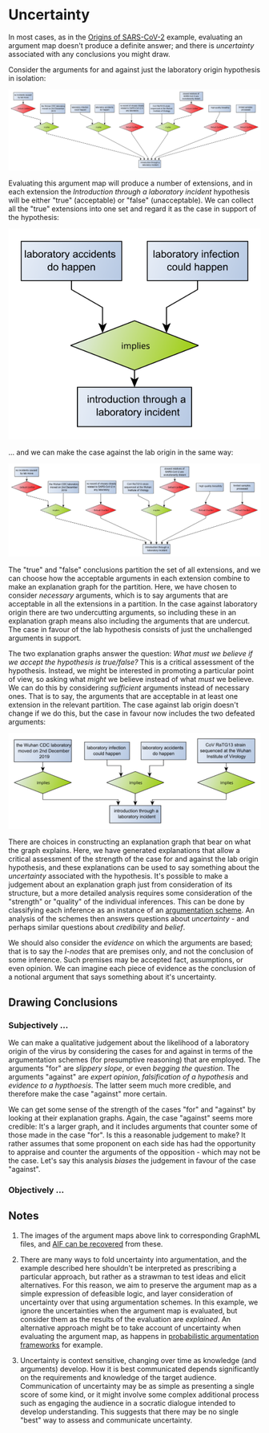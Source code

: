 # Uncertainty

In most cases, as in the [Origins of SARS-CoV-2](index.html) example, evaluating an argument map doesn't produce a definite answer; and
there is *uncertainty* associated with any conclusions you might draw.

Consider the arguments for and against just the laboratory origin hypothesis in isolation:

[![argument map regarding lab origin](origin-lab.svg)](origin-lab.graphml)

Evaluating this argument map will produce a number of extensions, and in each extension the *Introduction through a laboratory incident* hypothesis will be either
"true" (acceptable) or "false" (unacceptable). We can collect all the "true" extensions into one set and regard it as the
case in support of the hypothesis:

[![argument map for lab origin](origin-lab-for.svg)](origin-lab-for.graphml)

 ... and we can make the case against the lab origin in the same way:
 
 [![argument map against lab origin](origin-lab-against.svg)](origin-lab-against.graphml)
 
The "true" and "false" conclusions partition the set of all extensions, and we can choose how the acceptable arguments in each extension
combine to make an explanation graph for the partition. Here, we have chosen to consider *necessary* arguments, which is to say arguments
that are acceptable in all the extensions in a partition. In the case against laboratory origin there are two undercutting arguments,
so including these in an explanation graph means also including the arguments that are undercut. The case in favour of the lab hypothesis consists
of just the unchallenged arguments in support.

The two explanation graphs answer the question: *What must we believe if we accept the hypothesis is true/false?* This is a critical assessment
of the hypothesis. Instead, we might be interested in promoting a particular point of view, so asking what *might* we believe instead of what *must* we
believe. We can do this by considering *sufficient* arguments instead of necessary ones. That is to say, the arguments that are acceptable in at least one
extension in the relevant partition. The case against lab origin doesn't change if we do this, but the case in favour now includes the two defeated arguments:

[![argument map for lab origin](origin-lab-casefor.svg)](origin-lab-casefor.graphml)

There are choices in constructing an explanation graph that bear on what the graph explains.
Here, we have generated explanations that allow a critical assessment of the strength of the case for and against the lab origin hypothesis, and these
explanations can be used to say something about the *uncertainty* associated with the hypothesis. It's possible to make a judgement about an explanation
graph just from consideration of its structure, but a more detailed analysis requires some consideration of the "strength" or "quality" of the
individual inferences. This can be done by classifying each inference as an instance of an
[argumentation scheme](https://en.wikipedia.org/wiki/Argumentation_scheme). An analysis of the schemes then answers questions about *uncertainty* - and
perhaps similar questions about *credibility* and *belief*.

We should also consider the *evidence* on which the arguments are based; that is to say the *I-nodes* that are premises only, and not the conclusion of some
inference. Such premises may be accepted fact, assumptions, or even opinion. We can imagine each piece of evidence as the conclusion of a notional argument
that says something about it's uncertainty.

## Drawing Conclusions

### Subjectively ...
We can make a qualitative judgement about the likelihood of a laboratory origin of the virus by considering the cases for and against in terms of the argumentation schemes (for presumptive reasoning) that are employed. The arguments "for" are *slippery slope*, or even *begging the question*. The arguments "against" are *expert opinion*, *falsification of a hypothesis* and *evidence to a hypthoesis*. The latter seem much more credible, and therefore make the case "against" more certain.

We can get some sense of the strength of the cases "for" and "against" by looking at their explanation graphs. Again, the case "against" seems more credible: It's a larger graph, and it includes arguments that counter some of those made in the case "for". Is this a reasonable judgement to make? It rather assumes that some proponent on each side has had the opportunity to appraise and counter the arguments of the opposition - which may not be the case. Let's say this analysis *biases* the judgement in favour of the case "against".

### Objectively ...

## Notes

1. The images of the argument maps above link to corresponding GraphML files, and [AIF can be recovered](https://github.com/dstl/eleatics/wiki/Argument-Maps) from these.

1. There are many ways to fold uncertainty into argumentation, and the example described here shouldn't be interpreted as prescribing a particular approach, but rather as a strawman to test ideas and elicit alternatives. For this reason, we aim to preserve the argument map as a simple expression of defeasible logic, and layer consideration of uncertainty over that using argumentation schemes. In this example, we ignore the uncertainties when the argument map is evaluated, but consider them as the results of the evaluation are *explained*. An alternative approach might be to take account of uncertainty when evaluating the argument map, as happens in [probabilistic argumentation frameworks](https://en.wikipedia.org/wiki/Probabilistic_argumentation) for example.

1. Uncertainty is context sensitive, changing over time as knowledge (and arguments) develop. How it is best communicated depends significantly on the requirements and knowledge of the target audience. Communication of uncertainty may be as simple as presenting a single score of some kind, or it might involve some complex additional process such as engaging the audience in a socratic dialogue intended to develop understanding. This suggests that there may be no single "best" way to assess and communicate uncertainty.
